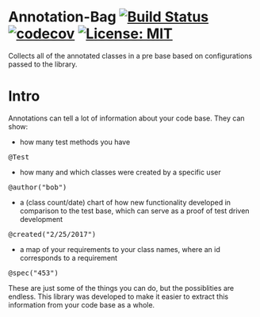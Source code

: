 # Annotation-Bag [![Build Status](https://travis-ci.org/ferenc4/Annotation-Bag.svg?branch=master)](https://travis-ci.org/ferenc4/Annotation-Bag) [![codecov](https://codecov.io/gh/ferenc4/Annotation-Bag/branch/master/graph/badge.svg)](https://codecov.io/gh/ferenc4/Annotation-Bag) [![License: MIT](https://img.shields.io/badge/License-MIT-yellow.svg)](https://opensource.org/licenses/MIT)
Collects all of the annotated classes in a pre base based on configurations passed to the library.

# Intro
Annotations can tell a lot of information about your code base. They can show:
- how many test methods you have
<pre>
@Test
</pre>
- how many and which classes were created by a specific user
<pre>
@author("bob")
</pre>
- a (class count/date) chart of how new functionality developed in comparison to the test base, which can serve as a proof of test driven development
<pre>
@created("2/25/2017")
</pre>
- a map of your requirements to your class names, where an id corresponds to a requirement
<pre>
@spec("453")
</pre>

These are just some of the things you can do, but the possiblities are endless.
This library was developed to make it easier to extract this information from your code base as a whole.

